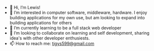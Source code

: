 - 👋 Hi, I’m Lewis!
- 👀 I’m interested in computer software, middleware, hardware. I enjoy building applications for my own use, but am looking to expand into building applications for others
- 🌱 I’m currently learning to be a full stack web developer
- 💞️ I’m looking to collaborate on learning and self development, sharing idea's with other developer enthusiests. 
- 📫 How to reach me: tigys599@gmail.com

<!---
tigys599/tigys599 is a ✨ special ✨ repository because its `README.md` (this file) appears on your GitHub profile.
You can click the Preview link to take a look at your changes.
--->
